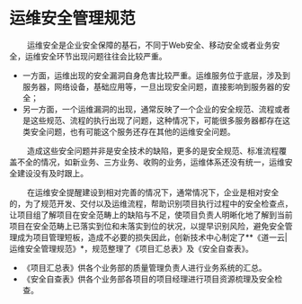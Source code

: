# 运维安全管理规范



&nbsp; &nbsp; &nbsp; &nbsp; 运维安全是企业安全保障的基石，不同于Web安全、移动安全或者业务安全，运维安全环节出现问题往往会比较严重。
- 一方面，运维出现的安全漏洞自身危害比较严重。运维服务位于底层，涉及到服务器，网络设备，基础应用等，一旦出现安全问题，直接影响到服务器的安全；
- 另一方面，一个运维漏洞的出现，通常反映了一个企业的安全规范、流程或者是这些规范、流程的执行出现了问题，这种情况下，可能很多服务器都存在这类安全问题，也有可能这个服务还存在其他的运维安全问题。

&nbsp; &nbsp; &nbsp; &nbsp; 造成这些安全问题并非是安全技术的缺陷，更多的是安全规范、标准流程覆盖不全的情况，如新业务、三方业务、收购的业务，运维体系还没有统一，运维安全建设没有及时跟上。

&nbsp; &nbsp; &nbsp; &nbsp; 在运维安全提醒建设到相对完善的情况下，通常情况下，企业是相对安全的，为了规范开发、交付以及运维流程，帮助识别项目执行过程中的安全检查点，让项目组了解项目在安全范畴上的缺陷与不足，使项目负责人明晰化地了解到当前项目在安全范畴上已落实到位和未落实到位的状况，以提早识别风险，避免安全管理成为项目管理短板，造成不必要的损失因此，创新技术中心制定了**《道一云|运维安全管理规范》*，规范整理了《项目汇总表》及《安全自查表》。
- 《项目汇总表》供各个业务部的质量管理负责人进行业务系统的汇总。
- 《安全自查表》供各个业务部各项目的项目经理进行项目资源梳理及安全检查。
